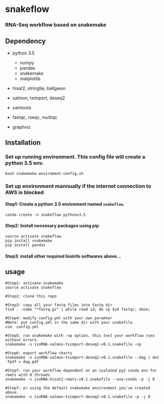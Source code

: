 # snakeflow

### RNA-Seq workflow based on snakemake

## Dependency
* python 3.5
  - numpy
  - pandas
  - snakemake
  - matplotlib

* hisat2, stringtie, ballgwon
* salmon, tximport, deseq2
* samtools
* fastqc, rseqc, multiqc
* graphviz


## Installation

### Set up running environment. This config file will create a python 3.5 env.

    bash snakemake-enviroment-config.sh


### Set up environment mannually if the internet connection to AWS is blocked

#### Step1: Create a python 3.5 enviroment named ``snakeflow``. 

    conda create -n snakeflow python=3.5

#### Step2: Install necessary packages using **pip**

    source activate snakeflow
    pip install snakemake
    pip install pandas

#### Step3: install other required bioinfo softwares above... 

    
## usage
    
    #Step1: activate snakemake
    source activate snakeflow

    #Step2: clone this repo
    
    #Step3: copy all your fastq files into fastq dir
    find . -name "*fastq.gz" | while read id; do cp $id fastq/; done;
    
    #Step4: modify config.yml with your own paramter
    #Note: put config.yml in the same dir with your snakefile.
    vim  config.yml

    #Step5: run snakemake with -np option. this test your workflow runs without errors.
    snakemake -s isoRNA-salmon-tximport-deseq2-v0.1.snakefile -np

    #Step6: export workflow charts
    snakemake -s isoRNA-salmon-tximport-deseq2-v0.1.snakefile --dag | dot -Tpdf > dag.pdf

    #Step7: run your workflow dependent on an isolated py2 conda env for rmats with 8 threads.
    snakemake -s isoRNA-hisat2-rmats-v0.1.snakefile --use-conda -p -j 8

    #Step7: or using the default snakemake environment you've created above.
    snakemake -s isoRNA-salmon-tximport-deseq2-v0.1.snakefile -p -j 8
